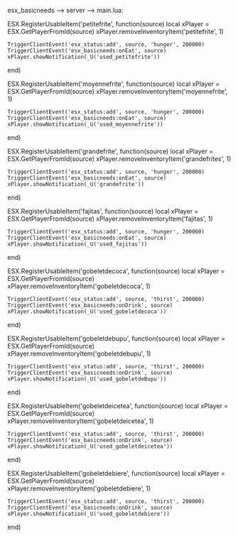 esx_basicneeds --> server --> main.lua: 

ESX.RegisterUsableItem('petitefrite', function(source)
	local xPlayer = ESX.GetPlayerFromId(source)
	xPlayer.removeInventoryItem('petitefrite', 1)

	TriggerClientEvent('esx_status:add', source, 'hunger', 200000)
	TriggerClientEvent('esx_basicneeds:onEat', source)
	xPlayer.showNotification(_U('used_petitefrite'))
end)

ESX.RegisterUsableItem('moyennefrite', function(source)
	local xPlayer = ESX.GetPlayerFromId(source)
	xPlayer.removeInventoryItem('moyennefrite', 1)

	TriggerClientEvent('esx_status:add', source, 'hunger', 200000)
	TriggerClientEvent('esx_basicneeds:onEat', source)
	xPlayer.showNotification(_U('used_moyennefrite'))
end)


ESX.RegisterUsableItem('grandefrite', function(source)
	local xPlayer = ESX.GetPlayerFromId(source)
	xPlayer.removeInventoryItem('grandefrites', 1)

	TriggerClientEvent('esx_status:add', source, 'hunger', 200000)
	TriggerClientEvent('esx_basicneeds:onEat', source)
	xPlayer.showNotification(_U('grandefrite'))
end)


ESX.RegisterUsableItem('fajitas', function(source)
	local xPlayer = ESX.GetPlayerFromId(source)
	xPlayer.removeInventoryItem('fajitas', 1)

	TriggerClientEvent('esx_status:add', source, 'hunger', 200000)
	TriggerClientEvent('esx_basicneeds:onEat', source)
	xPlayer.showNotification(_U('used_fajitas'))
end)

ESX.RegisterUsableItem('gobeletdecoca', function(source)
	local xPlayer = ESX.GetPlayerFromId(source)
	xPlayer.removeInventoryItem('gobeletdecoca', 1)

	TriggerClientEvent('esx_status:add', source, 'thirst', 200000)
	TriggerClientEvent('esx_basicneeds:onDrink', source)
	xPlayer.showNotification(_U('used_gobeletdecoca'))
end)

ESX.RegisterUsableItem('gobeletdebupu', function(source)
	local xPlayer = ESX.GetPlayerFromId(source)
	xPlayer.removeInventoryItem('gobeletdebupu', 1)

	TriggerClientEvent('esx_status:add', source, 'thirst', 200000)
	TriggerClientEvent('esx_basicneeds:onDrink', source)
	xPlayer.showNotification(_U('used_gobeletdeBupu'))
end)

ESX.RegisterUsableItem('gobeletdeicetea', function(source)
	local xPlayer = ESX.GetPlayerFromId(source)
	xPlayer.removeInventoryItem('gobeletdeicetea', 1)

	TriggerClientEvent('esx_status:add', source, 'thirst', 200000)
	TriggerClientEvent('esx_basicneeds:onDrink', source)
	xPlayer.showNotification(_U('used_gobeletdeicetea'))
end)

ESX.RegisterUsableItem('gobeletdebiere', function(source)
	local xPlayer = ESX.GetPlayerFromId(source)
	xPlayer.removeInventoryItem('gobeletdebiere', 1)

	TriggerClientEvent('esx_status:add', source, 'thirst', 200000)
	TriggerClientEvent('esx_basicneeds:onDrink', source)
	xPlayer.showNotification(_U('used_gobeletdebiere'))
end)